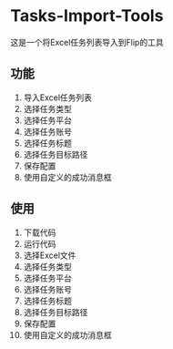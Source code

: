 # Tasks-Import-Tools
这是一个将Excel任务列表导入到Flip的工具

## 功能

1. 导入Excel任务列表
2. 选择任务类型
3. 选择任务平台
4. 选择任务账号
5. 选择任务标题
6. 选择任务目标路径
7. 保存配置
8. 使用自定义的成功消息框

## 使用

1. 下载代码
2. 运行代码
3. 选择Excel文件
4. 选择任务类型
5. 选择任务平台
6. 选择任务账号
7. 选择任务标题
8. 选择任务目标路径
9. 保存配置
10. 使用自定义的成功消息框
